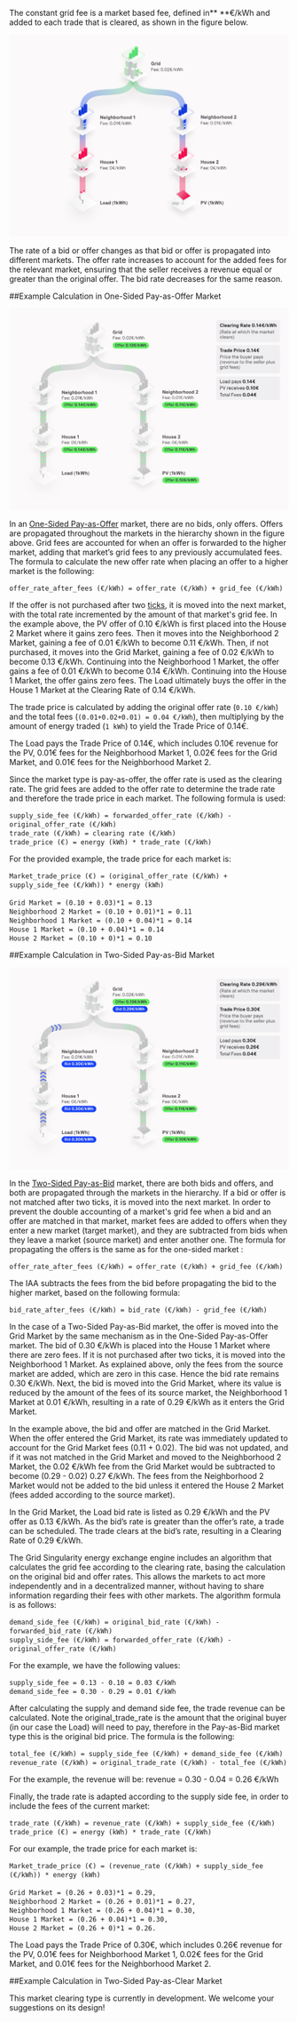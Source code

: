 The constant grid fee is a market based fee, defined in** **€/kWh and added to each trade that is cleared, as shown in the figure below.

![alt_text](img/grid-fee-constant-1.png)

The rate of a bid or offer changes as that bid or offer is propagated into different markets. The offer rate increases to account for the added fees for the relevant market, ensuring that the seller receives a revenue equal or greater than the original offer. The bid rate decreases for the same reason. 

##Example Calculation in One-Sided Pay-as-Offer Market

![alt_text](img/grid-fee-constant-2.png)

In an [One-Sided Pay-as-Offer](one-sided-pay-as-offer.md) market, there are no bids, only offers. Offers are propagated throughout the markets in the hierarchy shown in the figure above. Grid fees are accounted for when an offer is forwarded to the higher market, adding that market’s grid fees to any previously accumulated fees. The formula to calculate the new offer rate when placing an offer to a higher market is the following:

```
offer_rate_after_fees (€/kWh) = offer_rate (€/kWh) + grid_fee (€/kWh)
```

If the offer is not purchased after two [ticks](markets.md#market-ticks), it is moved into the next market, with the total rate incremented by the amount of that market's grid fee. In the example above, the PV offer of 0.10 €/kWh is first placed into the House 2 Market where it gains zero fees. Then it moves into the Neighborhood 2 Market, gaining a fee of 0.01 €/kWh to become 0.11 €/kWh. Then, if not purchased, it moves into the Grid Market, gaining a fee of 0.02 €/kWh to become 0.13 €/kWh. Continuing into the Neighborhood 1 Market, the offer gains a fee of 0.01 €/kWh to become 0.14 €/kWh. Continuing into the House 1 Market, the offer gains zero fees. The Load ultimately buys the offer in the House 1 Market at the Clearing Rate of 0.14 €/kWh.

The trade price is calculated by adding the original offer rate (`0.10 €/kWh`) and the total fees (`(0.01+0.02+0.01) = 0.04 €/kWh`), then multiplying by the amount of energy traded (`1 kWh`) to yield the Trade Price of 0.14€.

The Load pays the Trade Price of 0.14€, which includes 0.10€ revenue for the PV, 0.01€ fees for the Neighborhood Market 1, 0.02€ fees for the Grid Market, and 0.01€ fees for the Neighborhood Market 2.

Since the market type is pay-as-offer, the offer rate is used as the clearing rate. The grid fees are added to the offer rate to determine the trade rate and therefore the trade price in each market. The following formula is used:

```
supply_side_fee (€/kWh) = forwarded_offer_rate (€/kWh) - original_offer_rate (€/kWh)
trade_rate (€/kWh) = clearing rate (€/kWh)
trade_price (€) = energy (kWh) * trade_rate (€/kWh)
```

For the provided example, the trade price for each market is:

```
Market_trade_price (€) = (original_offer_rate (€/kWh) + supply_side_fee (€/kWh)) * energy (kWh)

Grid Market = (0.10 + 0.03)*1 = 0.13
Neighborhood 2 Market = (0.10 + 0.01)*1 = 0.11
Neighborhood 1 Market = (0.10 + 0.04)*1 = 0.14
House 1 Market = (0.10 + 0.04)*1 = 0.14
House 2 Market = (0.10 + 0)*1 = 0.10
```

##Example Calculation in Two-Sided Pay-as-Bid Market

![alt_text](img/grid-fee-constant-3.png)

In the [Two-Sided Pay-as-Bid](two-sided-pay-as-bid.md) market, there are both bids and offers, and both are propagated through the markets in the hierarchy. If a bid or offer is not matched after two ticks, it is moved into the next market. In order to prevent the double accounting of a market's grid fee when a bid and an offer are matched in that market, market fees are added to offers when they enter a new market (target market), and they are subtracted from bids when they leave a market (source market) and enter another one. The formula for propagating the offers is the same as for the one-sided market :

```
offer_rate_after_fees (€/kWh) = offer_rate (€/kWh) + grid_fee (€/kWh)
```

The IAA subtracts the fees from the bid before propagating the bid to the higher market, based on the following formula: 

```
bid_rate_after_fees (€/kWh) = bid_rate (€/kWh) - grid_fee (€/kWh)
```

In the case of a Two-Sided Pay-as-Bid market, the offer is moved into the Grid Market by the same mechanism as in the One-Sided Pay-as-Offer market. The bid of 0.30 €/kWh is placed into the House 1 Market where there are zero fees. If it is not purchased after two ticks, it is moved into the Neighborhood 1 Market. As explained above, only the fees from the source market are added, which are zero in this case. Hence the bid rate remains 0.30 €/kWh. Next, the bid is moved into the Grid Market, where its value is reduced by the amount of the fees of its source market, the Neighborhood 1 Market at 0.01 €/kWh, resulting in a rate of 0.29 €/kWh as it enters the Grid Market.

In the example above, the bid and offer are matched in the Grid Market. When the offer entered the Grid Market, its rate was immediately updated to account for the Grid Market fees (0.11 + 0.02). The bid was not updated, and if it  was not matched in the Grid Market and moved to the Neighborhood 2 Market, the 0.02 €/kWh fee from the Grid Market would be subtracted to become (0.29 - 0.02) 0.27 €/kWh. The fees from the Neighborhood 2 Market would not be added to the bid unless it entered the House 2 Market (fees added according to the source market).

In the Grid Market, the Load bid rate is listed as 0.29 €/kWh and the PV offer as 0.13 €/kWh. As the bid’s rate is greater than the offer’s rate, a trade can be scheduled. The trade clears at the bid’s rate, resulting in a Clearing Rate of 0.29 €/kWh.

The Grid Singularity energy exchange engine includes an algorithm that calculates the grid fee according to the clearing rate, basing the calculation on the original bid and offer rates. This allows the markets to act more independently and in a decentralized manner, without having to share information regarding their fees with other markets. The algorithm formula is as follows:

```
demand_side_fee (€/kWh) = original_bid_rate (€/kWh) - forwarded_bid_rate (€/kWh)
supply_side_fee (€/kWh) = forwarded_offer_rate (€/kWh) - original_offer_rate (€/kWh)
```

For the example, we have the following values: 

```
supply_side_fee = 0.13 - 0.10 = 0.03 €/kWh
demand_side_fee = 0.30 - 0.29 = 0.01 €/kWh
```

After calculating the supply and demand side fee, the trade revenue can be calculated. Note the original_trade_rate is the amount that the original buyer (in our case the Load) will need to pay, therefore in the Pay-as-Bid market type this is the original bid price. The formula is the following:

```
total_fee (€/kWh) = supply_side_fee (€/kWh) + demand_side_fee (€/kWh)
revenue_rate (€/kWh) = original_trade_rate (€/kWh) - total_fee (€/kWh)
```

For the example, the revenue will be: revenue = 0.30 - 0.04 = 0.26 €/kWh

Finally, the trade rate is adapted according to the supply side fee, in order to include the fees of the current market:

```
trade_rate (€/kWh) = revenue_rate (€/kWh) + supply_side_fee (€/kWh)
trade_price (€) = energy (kWh) * trade_rate (€/kWh)
```

For our example, the trade price for each market is:

```
Market_trade_price (€) = (revenue_rate (€/kWh) + supply_side_fee (€/kWh)) * energy (kWh)

Grid Market = (0.26 + 0.03)*1 = 0.29,
Neighborhood 2 Market = (0.26 + 0.01)*1 = 0.27,
Neighborhood 1 Market = (0.26 + 0.04)*1 = 0.30,
House 1 Market = (0.26 + 0.04)*1 = 0.30,
House 2 Market = (0.26 + 0)*1 = 0.26.
```

The Load pays the Trade Price of 0.30€, which includes 0.26€ revenue for the PV, 0.01€ fees for Neighborhood Market 1, 0.02€ fees for the Grid Market, and 0.01€ fees for the Neighborhood Market 2.


##Example Calculation in Two-Sided Pay-as-Clear Market


This market clearing type is currently in development. We welcome your suggestions on its design!
